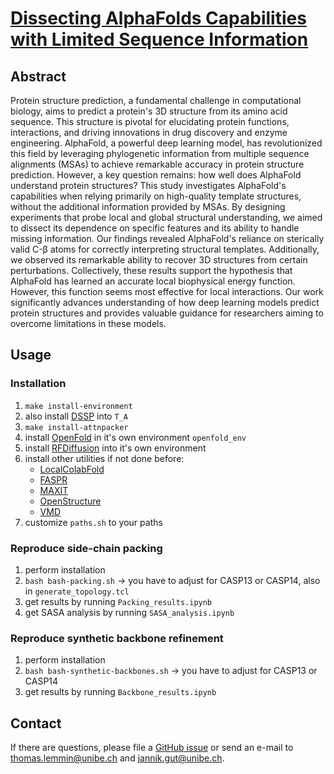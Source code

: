 # [Dissecting AlphaFolds Capabilities with Limited Sequence Information](https://www.biorxiv.org/content/10.1101/2024.03.14.585076v1)

## Abstract
Protein structure prediction, a fundamental challenge in computational biology, aims to predict a protein's 3D structure from its amino acid sequence. This structure is pivotal for elucidating protein functions, interactions, and driving innovations in drug discovery and enzyme engineering. AlphaFold, a powerful deep learning model, has revolutionized this field by leveraging phylogenetic information from multiple sequence alignments (MSAs) to achieve remarkable accuracy in protein structure prediction. However, a key question remains: how well does AlphaFold understand protein structures? This study investigates AlphaFold's capabilities when relying primarily on high-quality template structures, without the additional information provided by MSAs. By designing experiments that probe local and global structural understanding, we aimed to dissect its dependence on specific features and its ability to handle missing information. Our findings revealed AlphaFold's reliance on sterically valid C-&beta; atoms for correctly interpreting structural templates. Additionally, we observed its remarkable ability to recover 3D structures from certain perturbations. Collectively, these results support the hypothesis that AlphaFold has learned an accurate local biophysical energy function. However, this function seems most effective for local interactions. Our work significantly advances understanding of how deep learning models predict protein structures and provides valuable guidance for researchers aiming to overcome limitations in these models.

## Usage
### Installation
1. `make install-environment`
1. also install [DSSP](https://github.com/cmbi/dssp) into `T_A`
1. `make install-attnpacker`
1. install [OpenFold](https://github.com/rostro36/openfold/tree/main/) in it's own environment `openfold_env`
1. install [RFDiffusion](https://github.com/RosettaCommons/RFdiffusion) into it's own environment 
1. install other utilities if not done before:
    - [LocalColabFold](https://github.com/YoshitakaMo/localcolabfold)
    - [FASPR](https://github.com/tommyhuangthu/FASPR)
    - [MAXIT](https://sw-tools.rcsb.org/apps/MAXIT/binary.html)
    - [OpenStructure](https://git.scicore.unibas.ch/schwede/openstructure/)
    - [VMD](https://www.ks.uiuc.edu/Development/Download/download.cgi?PackageName=VMD)
1. customize `paths.sh` to your paths

### Reproduce side-chain packing
1. perform installation
1. `bash bash-packing.sh` &rightarrow; you have to adjust for CASP13 or CASP14, also in `generate_topology.tcl`
1. get results by running `Packing_results.ipynb`
1. get SASA analysis by running `SASA_analysis.ipynb`
### Reproduce synthetic backbone refinement
1. perform installation
1. `bash bash-synthetic-backbones.sh` &rightarrow; you have to adjust for CASP13 or CASP14
1. get results by running `Backbone_results.ipynb`

## Contact
If there are questions, please file a [GitHub issue](https://github.com/ibmm-unibe-ch/template-analysis/issues) or send an e-mail to thomas.lemmin@unibe.ch and jannik.gut@unibe.ch.